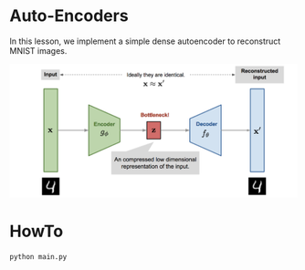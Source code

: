 # Auto-Encoders

In this lesson, we implement a simple dense autoencoder to reconstruct MNIST images.

![](autoencoder.png)

# HowTo

```
python main.py
```
